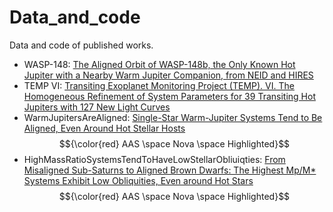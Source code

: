 # Data_and_code
Data and code of published works.

- WASP-148: [The Aligned Orbit of WASP-148b, the Only Known Hot Jupiter with a Nearby Warm Jupiter Companion, from NEID and HIRES](https://ui.adsabs.harvard.edu/abs/2021arXiv211008832W/abstract)
- TEMP VI: [Transiting Exoplanet Monitoring Project (TEMP). VI. The Homogeneous Refinement of System Parameters for 39 Transiting Hot Jupiters with 127 New Light Curves](https://ui.adsabs.harvard.edu/abs/2021ApJS..255...15W/abstract)
- WarmJupitersAreAligned: [Single-Star Warm-Jupiter Systems Tend to Be Aligned, Even Around Hot Stellar Hosts](https://ui.adsabs.harvard.edu/abs/2024ApJ...973L..21W/abstract) $${\color{red} AAS \space Nova \space Highlighted}$$
- HighMassRatioSystemsTendToHaveLowStellarObliuiqties: [From Misaligned Sub-Saturns to Aligned Brown Dwarfs: The Highest Mp/M* Systems Exhibit Low Obliquities, Even around Hot Stars](https://ui.adsabs.harvard.edu/abs/2025ApJ...983L..42R/abstract) $${\color{red} AAS \space Nova \space Highlighted}$$
